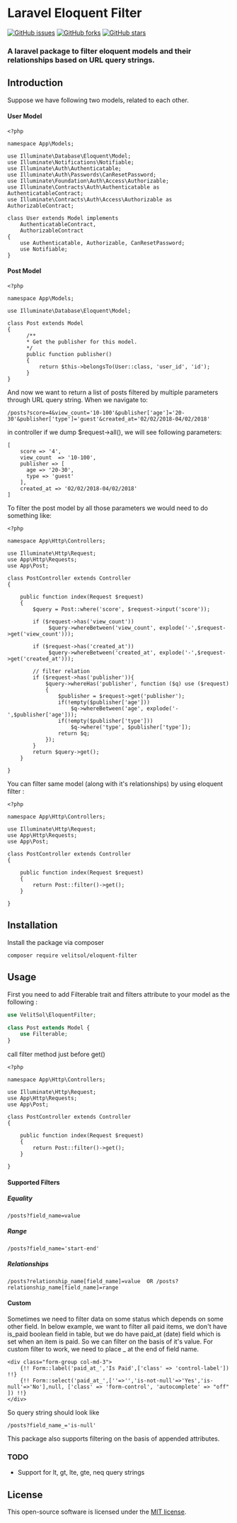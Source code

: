 # Laravel Eloquent Filter

[![GitHub issues](https://img.shields.io/github/issues/hmshafeeq/eloquent-filter.svg)](https://github.com/hmshafeeq/eloquent-filter/issues)
[![GitHub forks](https://img.shields.io/github/forks/hmshafeeq/eloquent-filter.svg)](https://github.com/hmshafeeq/eloquent-filter/network)
[![GitHub stars](https://img.shields.io/github/stars/hmshafeeq/eloquent-filter.svg)](https://github.com/hmshafeeq/eloquent-filter/stargazers)
### A laravel package to filter eloquent models and their relationships based on URL query strings.  

## Introduction
Suppose we have following two models, related to each other.
#### User Model 
````
<?php

namespace App\Models;

use Illuminate\Database\Eloquent\Model; 
use Illuminate\Notifications\Notifiable;
use Illuminate\Auth\Authenticatable;
use Illuminate\Auth\Passwords\CanResetPassword;
use Illuminate\Foundation\Auth\Access\Authorizable;
use Illuminate\Contracts\Auth\Authenticatable as AuthenticatableContract;
use Illuminate\Contracts\Auth\Access\Authorizable as AuthorizableContract; 

class User extends Model implements
    AuthenticatableContract,
    AuthorizableContract
{
    use Authenticatable, Authorizable, CanResetPassword;
    use Notifiable; 
}
````
#### Post Model
````
<?php

namespace App\Models;

use Illuminate\Database\Eloquent\Model;

class Post extends Model
{ 
      /**
      * Get the publisher for this model.
      */
      public function publisher()
      {
          return $this->belongsTo(User::class, 'user_id', 'id');
      }
}

````
And now we want to return a list of posts filtered by multiple parameters through URL query string. When we navigate to:
````
/posts?score=4&view_count='10-100'&publisher['age']='20-30'&publisher['type']='guest'&created_at='02/02/2018-04/02/2018'
````
in controller if we dump $request->all(), we will see following parameters:
````
[
    score => '4',
    view_count  => '10-100',
    publisher => [
      age => '20-30',
      type => 'guest'
    ],
    created_at => '02/02/2018-04/02/2018'
]
```` 
To filter the post model by all those parameters we would need to do something like:
````
<?php

namespace App\Http\Controllers;

use Illuminate\Http\Request;
use App\Http\Requests;
use App\Post;

class PostController extends Controller
{

    public function index(Request $request)
    {
        $query = Post::where('score', $request->input('score'));
        
        if ($request->has('view_count'))
             $query->whereBetween('view_count', explode('-',$request->get('view_count')));
        
        if ($request->has('created_at'))
             $query->whereBetween('created_at', explode('-',$request->get('created_at')));
        
        // filter relation 
        if ($request->has('publisher')){
            $query->whereHas('publisher', function ($q) use ($request)
            {
                $publisher = $request->get('publisher');
                if(!empty($publisher['age']))
                    $q->whereBetween('age', explode('-',$publisher['age']));
                if(!empty($publisher['type']))
                    $q->where('type', $publisher['type']);
                return $q;
            });
        }        
        return $query->get();
    }

}
````
You can filter same model (along with it's relationships) by using eloquent filter : 

````
<?php

namespace App\Http\Controllers;

use Illuminate\Http\Request;
use App\Http\Requests;
use App\Post;

class PostController extends Controller
{

    public function index(Request $request)
    {
        return Post::filter()->get();
    }

}
````

## Installation
Install the package via composer

````
composer require velitsol/eloquent-filter
````
 
## Usage

First you need to add Filterable trait and filters attribute to your model as the following :

```php
use VelitSol\EloquentFilter;

class Post extends Model {
    use Filterable; 
}
```
call filter method just before get()
````
<?php

namespace App\Http\Controllers;

use Illuminate\Http\Request;
use App\Http\Requests;
use App\Post;

class PostController extends Controller
{

    public function index(Request $request)
    {
        return Post::filter()->get();
    }

}
```` 

#### Supported Filters   
##### Equality 
````
/posts?field_name=value
````
##### Range 
````
/posts?field_name='start-end'
````
##### Relationships
````
/posts?relationship_name[field_name]=value  OR /posts?relationship_name[field_name]=range
````
#### Custom 
Sometimes we need to filter data on some status which depends on some other field. In below example,
we want to filter all paid items, we don't have is_paid boolean field in table, but we do have paid_at (date) field which is set when an item is paid. So
we can filter on the basis of it's value. For custom filter to work, we need to place _ at the end of field name.  
````
<div class="form-group col-md-3">
    {!! Form::label('paid_at_','Is Paid',['class' => 'control-label']) !!}
    {!! Form::select('paid_at_',[''=>'','is-not-null'=>'Yes','is-null'=>'No'],null, ['class' => 'form-control', 'autocomplete' => "off" ]) !!}
</div>
````
So query string should look like 
````
/posts?field_name_='is-null'
````

This package also supports filtering on the basis of appended attributes. 

### TODO
* Support for lt, gt, lte, gte, neq query strings 

## License
This open-source software is licensed under the [MIT license](https://opensource.org/licenses/MIT).

